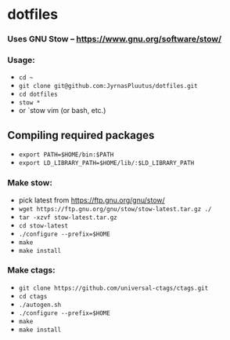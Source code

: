  # dotfiles

 ### Uses GNU Stow – https://www.gnu.org/software/stow/

 ### Usage: 

 - `cd ~`
 - `git clone git@github.com:JyrnasPluutus/dotfiles.git`
 - `cd dotfiles`
 - `stow *`
 - or `stow vim (or bash, etc.)

 ## Compiling required packages
 - `export PATH=$HOME/bin:$PATH`
 - `export LD_LIBRARY_PATH=$HOME/lib/:$LD_LIBRARY_PATH`

 ### Make stow:

 - pick latest from https://ftp.gnu.org/gnu/stow/
 - `wget https://ftp.gnu.org/gnu/stow/stow-latest.tar.gz ./`
 - `tar -xzvf stow-latest.tar.gz`
 - `cd stow-latest`
 - `./configure --prefix=$HOME`
 - `make`
 - `make install`

 ### Make ctags:

 - `git clone https://github.com/universal-ctags/ctags.git`
 - `cd ctags`
 - `./autogen.sh`
 - `./configure --prefix=$HOME`
 - `make`
 - `make install`
